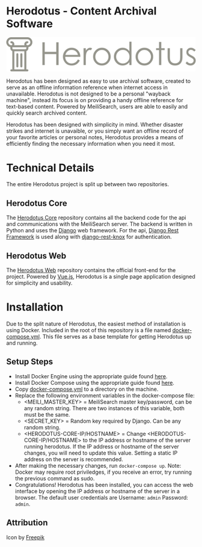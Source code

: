 # Herodotus - Content Archival Software
![Herodotus](https://github.com/alaskanpuffin/herodotus-web/raw/master/src/assets/logo.png)

Herodotus has been designed as easy to use archival software, created to serve as an offline information reference when internet access in unavailable. Herodotus is not designed to be a personal "wayback machine", instead its focus is on providing a handy offline reference for text-based content. Powered by MeiliSearch, users are able to easily and quickly search archived content.

Herodotus has been designed with simplicity in mind. Whether disaster strikes and internet is unavaible, or you simply want an offline record of your favorite articles or personal notes, Herodotus provides a means of efficiently finding the necessary information when you need it most.

# Technical Details
The entire Herodotus project is split up between two repositories.
## Herodotus Core
The [Herodotus Core](https://github.com/alaskanpuffin/herodotus-core) repository contains all the backend code for the api and communications with the MeiliSearch server. The backend is written in Python and uses the [Django](https://www.djangoproject.com/) web framework. For the api, [Django Rest Framework](https://www.django-rest-framework.org/) is used along with [django-rest-knox](https://github.com/James1345/django-rest-knox) for authentication.

## Herodotus Web
The [Herodotus Web](https://github.com/alaskanpuffin/herodotus-web) repository contains the official front-end for the project. Powered by [Vue.js](https://vuejs.org/), Herodotus is a single page application designed for simplicity and usability. 

# Installation
Due to the split nature of Herodotus, the easiest method of installation is using Docker. Included in the root of this repository is a file named [docker-compose.yml](https://github.com/alaskanpuffin/herodotus-core/blob/master/docker-compose.yml). This file serves as a base template for getting Herodotus up and running.

## Setup Steps
- Install Docker Engine using the appropriate guide found [here](https://docs.docker.com/engine/install/).
- Install Docker Compose using the appropriate guide found [here](https://docs.docker.com/compose/install/).
- Copy [docker-compose.yml](https://github.com/alaskanpuffin/herodotus-core/blob/master/docker-compose.yml) to a directory on the machine.
- Replace the following environment variables in the docker-compose file:
  - <MEILI_MASTER_KEY> = MeiliSearch master key/password, can be any random string. There are two instances of this variable, both must be the same.
  - <SECRET_KEY> = Random key required by Django. Can be any random string.
  - <HERODOTUS-CORE-IP/HOSTNAME> = Change <HERODOTUS-CORE-IP/HOSTNAME> to the IP address or hostname of the server running herodotus. If the IP address or hostname of the server changes, you will need to update this value. Setting a static IP address on the server is recommended.
- After making the necessary changes, run `docker-compose up`. Note: Docker may require root priviledges, if you receive an error, try running the previous command as sudo. 
- Congratulations! Herodotus has been installed, you can access the web interface by opening the IP address or hostname of the server in a browser. The default user credentials are Username: `admin` Password: `admin`.


## Attribution
Icon by [Freepik](https://www.flaticon.com/authors/freepik)
